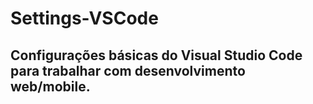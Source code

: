 # Settings-VSCode
## Configurações básicas do Visual Studio Code para trabalhar com desenvolvimento web/mobile.

